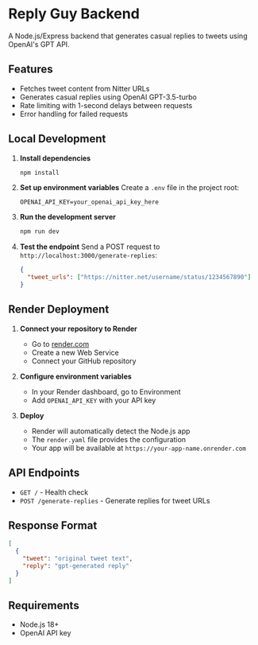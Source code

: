 # Reply Guy Backend

A Node.js/Express backend that generates casual replies to tweets using OpenAI's GPT API.

## Features

- Fetches tweet content from Nitter URLs
- Generates casual replies using OpenAI GPT-3.5-turbo
- Rate limiting with 1-second delays between requests
- Error handling for failed requests

## Local Development

1. **Install dependencies**

   ```bash
   npm install
   ```

2. **Set up environment variables**
   Create a `.env` file in the project root:

   ```
   OPENAI_API_KEY=your_openai_api_key_here
   ```

3. **Run the development server**

   ```bash
   npm run dev
   ```

4. **Test the endpoint**
   Send a POST request to `http://localhost:3000/generate-replies`:
   ```json
   {
     "tweet_urls": ["https://nitter.net/username/status/1234567890"]
   }
   ```

## Render Deployment

1. **Connect your repository to Render**

   - Go to [render.com](https://render.com)
   - Create a new Web Service
   - Connect your GitHub repository

2. **Configure environment variables**

   - In your Render dashboard, go to Environment
   - Add `OPENAI_API_KEY` with your API key

3. **Deploy**
   - Render will automatically detect the Node.js app
   - The `render.yaml` file provides the configuration
   - Your app will be available at `https://your-app-name.onrender.com`

## API Endpoints

- `GET /` - Health check
- `POST /generate-replies` - Generate replies for tweet URLs

## Response Format

```json
[
  {
    "tweet": "original tweet text",
    "reply": "gpt-generated reply"
  }
]
```

## Requirements

- Node.js 18+
- OpenAI API key
